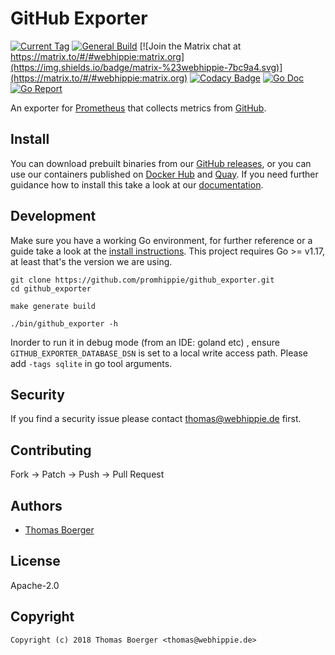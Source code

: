 # GitHub Exporter

[![Current Tag](https://img.shields.io/github/v/tag/promhippie/github_exporter?sort=semver)](https://github.com/promhippie/github_exporter) [![General Build](https://github.com/promhippie/github_exporter/actions/workflows/general.yml/badge.svg)](https://github.com/promhippie/github_exporter/actions/workflows/general.yml) [![Join the Matrix chat at https://matrix.to/#/#webhippie:matrix.org](https://img.shields.io/badge/matrix-%23webhippie-7bc9a4.svg)](https://matrix.to/#/#webhippie:matrix.org) [![Codacy Badge](https://app.codacy.com/project/badge/Grade/af9b80ac46294ac9a52d823e991eb4e9)](https://app.codacy.com/gh/promhippie/github_exporter/dashboard?utm_source=gh&utm_medium=referral&utm_content=&utm_campaign=Badge_grade) [![Go Doc](https://godoc.org/github.com/promhippie/github_exporter?status.svg)](http://godoc.org/github.com/promhippie/github_exporter) [![Go Report](http://goreportcard.com/badge/github.com/promhippie/github_exporter)](http://goreportcard.com/report/github.com/promhippie/github_exporter)

An exporter for [Prometheus][prometheus] that collects metrics from
[GitHub][github].

## Install

You can download prebuilt binaries from our [GitHub releases][releases], or you
can use our containers published on [Docker Hub][dockerhub] and [Quay][quayio].
If you need further guidance how to install this take a look at our
[documentation][docs].

## Development

Make sure you have a working Go environment, for further reference or a guide
take a look at the [install instructions][golang]. This project requires
Go >= v1.17, at least that's the version we are using.

```console
git clone https://github.com/promhippie/github_exporter.git
cd github_exporter

make generate build

./bin/github_exporter -h
```
Inorder to run it in debug mode (from an IDE: goland etc) , ensure `GITHUB_EXPORTER_DATABASE_DSN` is set to a
local write access path. Please add `-tags sqlite` in go tool arguments.

## Security

If you find a security issue please contact
[thomas@webhippie.de](mailto:thomas@webhippie.de) first.

## Contributing

Fork -> Patch -> Push -> Pull Request

## Authors

-   [Thomas Boerger](https://github.com/tboerger)

## License

Apache-2.0

## Copyright

```console
Copyright (c) 2018 Thomas Boerger <thomas@webhippie.de>
```

[prometheus]: https://prometheus.io
[github]: https://github.com
[releases]: https://github.com/promhippie/github_exporter/releases
[dockerhub]: https://hub.docker.com/r/promhippie/github-exporter/tags/
[quayio]: https://quay.io/repository/promhippie/github-exporter?tab=tags
[docs]: https://promhippie.github.io/github_exporter/#getting-started
[golang]: http://golang.org/doc/install.html
